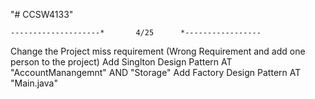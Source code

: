 "# CCSW4133" 

    --------------------*       4/25      *-----------------

Change the Project miss requirement (Wrong Requirement and add one person to the project)
Add Singlton Design Pattern AT "AccountManangemnt" AND "Storage" 
Add Factory Design Pattern AT "Main.java"